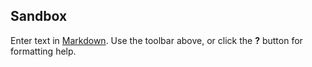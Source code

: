 ## Sandbox

Enter text in [Markdown](http://daringfireball.net/projects/markdown/). Use the toolbar above, or click the **?** button for formatting help.
